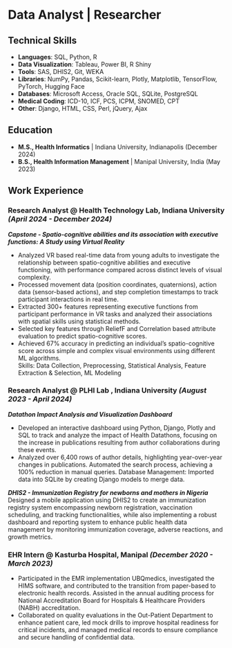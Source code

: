 # Data Analyst | Researcher

## Technical Skills

- **Languages**:           SQL, Python, R 
- **Data Visualization**:  Tableau, Power BI, R Shiny 
- **Tools**:               SAS, DHIS2, Git, WEKA 
- **Libraries**:           NumPy, Pandas, Scikit-learn, Plotly, Matplotlib, TensorFlow, PyTorch, Hugging Face 
- **Databases**:           Microsoft Access, Oracle SQL, SQLite, PostgreSQL 
- **Medical Coding**:      ICD-10, ICF, PCS, ICPM, SNOMED, CPT 
- **Other**:               Django, HTML, CSS, Perl, jQuery, Ajax             

## Education

- **M.S., Health Informatics** | Indiana University, Indianapolis (December 2024)  
- **B.S., Health Information Management** | Manipal University, India (May 2023)
  
## Work Experience  

### **Research Analyst @ Health Technology Lab, Indiana University** *(April 2024 - December 2024)*  
***Capstone - Spatio-cognitive abilities and its association with executive functions: A Study using Virtual Reality*** 
- Analyzed VR based real-time data from young adults to investigate the relationship between spatio-cognitive abilities and executive functioning, with performance compared across distinct levels of visual complexity.    
- Processed movement data (position coordinates, quaternions), action data (sensor-based actions), and step completion timestamps to track participant interactions in real time. 
- Extracted 300+ features representing executive functions from participant performance in VR tasks and analyzed their associations with spatial skills using statistical methods.  
- Selected key features through ReliefF and Correlation based attribute evaluation to predict spatio-cognitive scores.  
- Achieved 67% accuracy in predicting an individual’s spatio-cognitive score across simple and complex visual environments using different ML algorithms.  
Skills: Data Collection, Preprocessing, Statistical Analysis, Feature Extraction & Selection, ML Modeling

### **Research Analyst @ PLHI Lab , Indiana University** *(August 2023 - April 2024)*  
***Datathon Impact Analysis and Visualization Dashboard*** 
- Developed an interactive dashboard using Python, Django, Plotly and SQL to track and analyze the impact of Health Datathons, focusing on the increase in publications resulting from author collaborations during these events.  
- Analyzed over 6,400 rows of author details, highlighting year-over-year changes in publications. Automated the search process, achieving a 100% reduction in manual queries. 
Database Management: Imported data into SQLite by creating Django models to merge data.   

***DHIS2 - Immunization Registry for newborns and mothers in Nigeria***
Designed a mobile application using DHIS2 to create an immunization registry system encompassing newborn registration, vaccination scheduling, and tracking functionalities, while also implementing a robust dashboard and reporting system to enhance public health data management by monitoring immunization coverage, adverse reactions, and growth metrics.

### **EHR Intern @ Kasturba Hospital, Manipal** *(December 2020 - March 2023)*  
- Participated in the EMR implementation UBQmedics, investigated the HIMS software, and contributed to the transition from paper-based to electronic health records. Assisted in the annual auditing process for National Accreditation Board for Hospitals & Healthcare Providers (NABH) accreditation. 
- Collaborated on quality evaluations in the Out-Patient Department to enhance patient care, led mock drills to improve hospital readiness for critical incidents, and managed medical records to ensure compliance and secure handling of confidential data.

